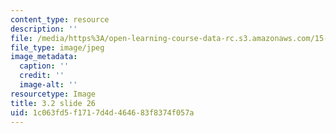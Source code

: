 ```yaml
---
content_type: resource
description: ''
file: /media/https%3A/open-learning-course-data-rc.s3.amazonaws.com/15-s21-nuts-and-bolts-of-business-plans-january-iap-2014/1c063fd5f1717d4d464683f8374f057a_Slide26.JPG
file_type: image/jpeg
image_metadata:
  caption: ''
  credit: ''
  image-alt: ''
resourcetype: Image
title: 3.2 slide 26
uid: 1c063fd5-f171-7d4d-4646-83f8374f057a
---
```

